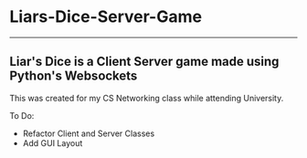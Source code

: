 # Liars-Dice-Server-Game

---

## Liar's Dice is a Client Server game made using Python's Websockets
This was created for my CS Networking class while attending University.

To Do:
- Refactor Client and Server Classes
- Add GUI Layout

